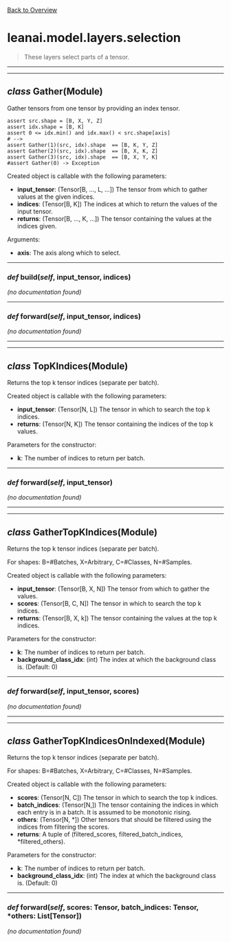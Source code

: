 [Back to Overview](../../../README.md)



# leanai.model.layers.selection

> These layers select parts of a tensor.


---
---
## *class* **Gather**(Module)

Gather tensors from one tensor by providing an index tensor.

```
assert src.shape = [B, X, Y, Z]
assert idx.shape = [B, K]
assert 0 <= idx.min() and idx.max() < src.shape[axis]
# -->
assert Gather(1)(src, idx).shape  == [B, K, Y, Z]
assert Gather(2)(src, idx).shape  == [B, X, K, Z]
assert Gather(3)(src, idx).shape  == [B, X, Y, K]
#assert Gather(0) -> Exception
```

Created object is callable with the following parameters:
* **input_tensor**: (Tensor[B, ..., L, ...]) The tensor from which to gather values at the given indices.
* **indices**: (Tensor[B, K]) The indices at which to return the values of the input tensor.
* **returns**: (Tensor[B, ..., K, ...]) The tensor containing the values at the indices given.

Arguments:
* **axis**: The axis along which to select.


---
### *def* **build**(*self*, input_tensor, indices)

*(no documentation found)*

---
### *def* **forward**(*self*, input_tensor, indices)

*(no documentation found)*

---
---
## *class* **TopKIndices**(Module)

Returns the top k tensor indices (separate per batch).

Created object is callable with the following parameters:
* **input_tensor**: (Tensor[N, L]) The tensor in which to search the top k indices.
* **returns**: (Tensor[N, K]) The tensor containing the indices of the top k values.

Parameters for the constructor:
* **k**: The number of indices to return per batch.


---
### *def* **forward**(*self*, input_tensor)

*(no documentation found)*

---
---
## *class* **GatherTopKIndices**(Module)

Returns the top k tensor indices (separate per batch).

For shapes: B=#Batches, X=Arbitrary, C=#Classes, N=#Samples.

Created object is callable with the following parameters:
* **input_tensor**: (Tensor[B, X, N]) The tensor from which to gather the values.
* **scores**: (Tensor[B, C, N]) The tensor in which to search the top k indices.
* **returns**: (Tensor[B, X, k]) The tensor containing the values at the top k indices.

Parameters for the constructor:
* **k**: The number of indices to return per batch.
* **background_class_idx**: (int) The index at which the background class is. (Default: 0)


---
### *def* **forward**(*self*, input_tensor, scores)

*(no documentation found)*

---
---
## *class* **GatherTopKIndicesOnIndexed**(Module)

Returns the top k tensor indices (separate per batch).

For shapes: B=#Batches, X=Arbitrary, C=#Classes, N=#Samples.

Created object is callable with the following parameters:
* **scores**: (Tensor[N, C]) The tensor in which to search the top k indices.
* **batch_indices**: (Tensor[N,]) The tensor containing the indices in which each entry is in a batch. It is assumed to be monotonic rising.
* **others**: (Tensor[N, *]) Other tensors that should be filtered using the indices from filtering the scores.
* **returns**: A tuple of (filtered_scores, filtered_batch_indices, *filtered_others).

Parameters for the constructor:
* **k**: The number of indices to return per batch.
* **background_class_idx**: (int) The index at which the background class is. (Default: 0)


---
### *def* **forward**(*self*, scores: Tensor, batch_indices: Tensor, *others: List[Tensor])

*(no documentation found)*


